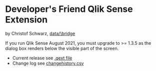 # Developer's Friend Qlik Sense Extension

by Christof Schwarz, <a href="https://www.databridge.ch">data/\bridge</a>

If you run Qlik Sense August 2021, you must upgrade to >= 1.3.5 as the dialog box renders below the visible part of the screen.

 * Current release see <a href="DevelopersFriend.qext">.qext file</a>
 * Change log see <a href="changehistory.csv">changehistory.csv</a>
